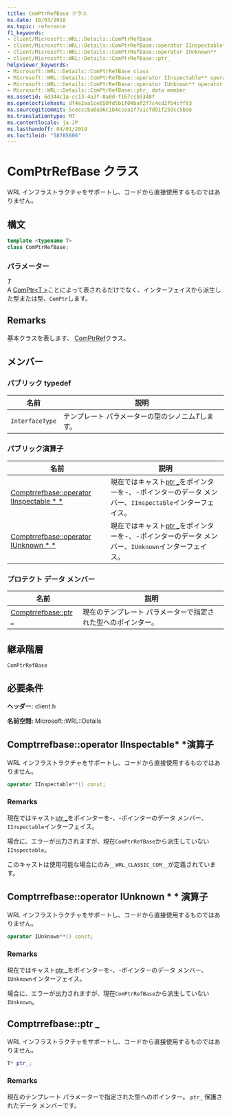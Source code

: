 ```yaml
---
title: ComPtrRefBase クラス
ms.date: 10/03/2018
ms.topic: reference
f1_keywords:
- client/Microsoft::WRL::Details::ComPtrRefBase
- client/Microsoft::WRL::Details::ComPtrRefBase::operator IInspectable**
- client/Microsoft::WRL::Details::ComPtrRefBase::operator IUnknown**
- client/Microsoft::WRL::Details::ComPtrRefBase::ptr_
helpviewer_keywords:
- Microsoft::WRL::Details::ComPtrRefBase class
- Microsoft::WRL::Details::ComPtrRefBase::operator IInspectable** operator
- Microsoft::WRL::Details::ComPtrRefBase::operator IUnknown** operator
- Microsoft::WRL::Details::ComPtrRefBase::ptr_ data member
ms.assetid: 6d344c1a-cc13-4a3f-8a0d-f167ccb9348f
ms.openlocfilehash: df4e2aa1ce650fd5b1f04baf2f7c4cd2fb4cff93
ms.sourcegitcommit: 5cecccba0a96c1b4ccea1f7a1cfd91f259cc5bde
ms.translationtype: MT
ms.contentlocale: ja-JP
ms.lasthandoff: 04/01/2019
ms.locfileid: "58785606"
---
```

# <a name="comptrrefbase-class"></a>ComPtrRefBase クラス

WRL インフラストラクチャをサポートし、コードから直接使用するものではありません。

## <a name="syntax"></a>構文

```cpp
template <typename T>
class ComPtrRefBase;
```

### <a name="parameters"></a>パラメーター

*T*<br/>
A [ComPtr\<T >](comptr-class.md)ことによって表されるだけでなく、インターフェイスから派生した型または型、`ComPtr`します。

## <a name="remarks"></a>Remarks

基本クラスを表します、 [ComPtrRef](comptrref-class.md)クラス。

## <a name="members"></a>メンバー

### <a name="public-typedefs"></a>パブリック typedef

名前            | 説明
--------------- | -------------------------------------------------
`InterfaceType` | テンプレート パラメーターの型のシノニム*T*します。

### <a name="public-operators"></a>パブリック演算子

名前                                                                       | 説明
-------------------------------------------------------------------------- | -----------------------------------------------------------------------------------------------------
[Comptrrefbase::operator IInspectable * *](#operator-iinspectable-star-star) | 現在ではキャスト[ptr _](#ptr)をポインターを-、-ポインターのデータ メンバー、`IInspectable`インターフェイス。
[Comptrrefbase::operator IUnknown * *](#operator-iunknown-star-star)         | 現在ではキャスト[ptr _](#ptr)をポインターを-、-ポインターのデータ メンバー、`IUnknown`インターフェイス。

### <a name="protected-data-members"></a>プロテクト データ メンバー

名前                        | 説明
--------------------------- | ----------------------------------------------------------------
[Comptrrefbase::ptr _](#ptr) | 現在のテンプレート パラメーターで指定された型へのポインター。

## <a name="inheritance-hierarchy"></a>継承階層

`ComPtrRefBase`

## <a name="requirements"></a>必要条件

**ヘッダー:** client.h

**名前空間:** Microsoft::WRL::Details

## <a name="operator-iinspectable-star-star"></a>Comptrrefbase::operator IInspectable\* \*演算子

WRL インフラストラクチャをサポートし、コードから直接使用するものではありません。

```cpp
operator IInspectable**() const;
```

### <a name="remarks"></a>Remarks

現在ではキャスト[ptr _](#ptr)をポインターを-、-ポインターのデータ メンバー、`IInspectable`インターフェイス。

場合に、エラーが出力されますが、現在`ComPtrRefBase`から派生していない`IInspectable`。

このキャストは使用可能な場合にのみ`__WRL_CLASSIC_COM__`が定義されています。

## <a name="operator-iunknown-star-star"></a>Comptrrefbase::operator IUnknown * * 演算子

WRL インフラストラクチャをサポートし、コードから直接使用するものではありません。

```cpp
operator IUnknown**() const;
```

### <a name="remarks"></a>Remarks

現在ではキャスト[ptr _](#ptr)をポインターを-、-ポインターのデータ メンバー、`IUnknown`インターフェイス。

場合に、エラーが出力されますが、現在`ComPtrRefBase`から派生していない`IUnknown`。

## <a name="ptr"></a>Comptrrefbase::ptr _

WRL インフラストラクチャをサポートし、コードから直接使用するものではありません。

```cpp
T* ptr_;
```

### <a name="remarks"></a>Remarks

現在のテンプレート パラメーターで指定された型へのポインター。 `ptr_` 保護されたデータ メンバーです。
